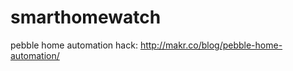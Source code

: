 smarthomewatch
==============

pebble home automation hack: http://makr.co/blog/pebble-home-automation/
